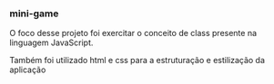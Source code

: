### mini-game

O foco desse projeto foi exercitar o conceito de class presente na linguagem JavaScript.

Também foi utilizado html e css para a estruturação e estilização da aplicação


